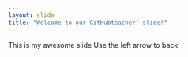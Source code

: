 ```yaml
---
layout: slide
title: "Welcome to our GitHubteacher' slide!"
---
```

This is my awesome slide
Use the left arrow to back!
